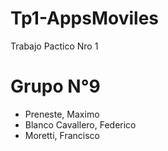 # Tp1-AppsMoviles
Trabajo Pactico Nro 1


# Grupo N°9

- Preneste, Maximo
- Blanco Cavallero, Federico
- Moretti, Francisco
